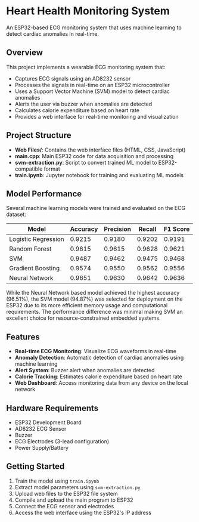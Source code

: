 # Heart Health Monitoring System

An ESP32-based ECG monitoring system that uses machine learning to detect cardiac anomalies in real-time.

## Overview

This project implements a wearable ECG monitoring system that:

- Captures ECG signals using an AD8232 sensor
- Processes the signals in real-time on an ESP32 microcontroller
- Uses a Support Vector Machine (SVM) model to detect cardiac anomalies
- Alerts the user via buzzer when anomalies are detected
- Calculates calorie expenditure based on heart rate
- Provides a web interface for real-time monitoring and visualization

## Project Structure

- **Web Files/**: Contains the web interface files (HTML, CSS, JavaScript)
- **main.cpp**: Main ESP32 code for data acquisition and processing
- **svm-extraction.py**: Script to convert trained ML model to ESP32-compatible format
- **train.ipynb**: Jupyter notebook for training and evaluating ML models

## Model Performance

Several machine learning models were trained and evaluated on the ECG dataset:

| Model                | Accuracy | Precision | Recall  | F1 Score |
|----------------------|----------|-----------|---------|----------|
| Logistic Regression  | 0.9215   | 0.9180    | 0.9202  | 0.9191   |
| Random Forest        | 0.9615   | 0.9615    | 0.9628  | 0.9621   |
| SVM                  | 0.9487   | 0.9462    | 0.9475  | 0.9468   |
| Gradient Boosting    | 0.9574   | 0.9550    | 0.9562  | 0.9556   |
| Neural Network       | 0.9651   | 0.9630    | 0.9642  | 0.9636   |

While the Neural Network based model achieved the highest accuracy (96.51%), the SVM model (94.87%) was selected for deployment on the ESP32 due to its more efficient memory usage and computational requirements. The performance difference was minimal making SVM an excellent choice for resource-constrained embedded systems.

## Features

- **Real-time ECG Monitoring**: Visualize ECG waveforms in real-time
- **Anomaly Detection**: Automatic detection of cardiac anomalies using machine learning
- **Alert System**: Buzzer alert when anomalies are detected
- **Calorie Tracking**: Estimates calorie expenditure based on heart rate
- **Web Dashboard**: Access monitoring data from any device on the local network

## Hardware Requirements

- ESP32 Development Board
- AD8232 ECG Sensor
- Buzzer
- ECG Electrodes (3-lead configuration)
- Power Supply/Battery

## Getting Started

1. Train the model using `train.ipynb`
2. Extract model parameters using `svm-extraction.py`
3. Upload web files to the ESP32 file system
4. Compile and upload the main program to ESP32
5. Connect the ECG sensor and electrodes
6. Access the web interface using the ESP32's IP address

